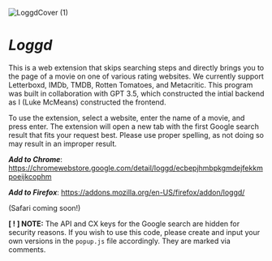 ![LoggdCover (1)](https://github.com/McMeans/loggd/assets/121998941/2a42e457-ae11-4aaf-ac94-7afd77e9f5c3)
# _Loggd_

This is a web extension that skips searching steps and directly brings you to the page of a movie on one of various rating websites. We currently support Letterboxd, IMDb, TMDB, Rotten Tomatoes, and Metacritic. This program was built in collaboration with GPT 3.5, which constructed the intial backend as I (Luke McMeans) constructed the frontend.

To use the extension, select a website, enter the name of a movie, and press enter. The extension will open a new tab with the first Google search result that fits your request best. Please use proper spelling, as not doing so may result in an improper result.

**_Add to Chrome_**: https://chromewebstore.google.com/detail/loggd/ecbepjhmbpkgmdejfekkmpoeijkcophm

**_Add to Firefox_**: https://addons.mozilla.org/en-US/firefox/addon/loggd/

(Safari coming soon!)

**[ ! ] NOTE:** The API and CX keys for the Google search are hidden for security reasons. If you wish to use this code, please create and input your own versions in the ```popup.js``` file accordingly. They are marked via comments.
